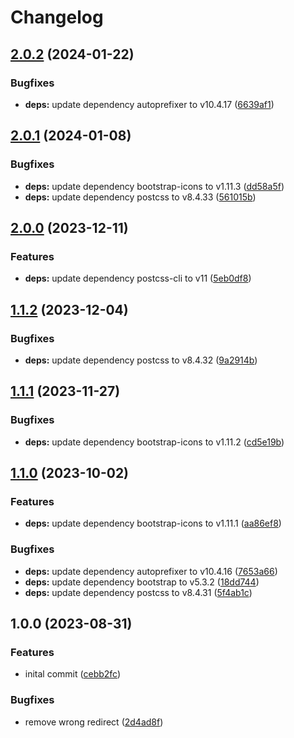 # Changelog

## [2.0.2](https://github.com/cloudhippie/website/compare/v2.0.1...v2.0.2) (2024-01-22)


### Bugfixes

* **deps:** update dependency autoprefixer to v10.4.17 ([6639af1](https://github.com/cloudhippie/website/commit/6639af185c49d15bba102e7ce326c50c95a8b8c3))

## [2.0.1](https://github.com/cloudhippie/website/compare/v2.0.0...v2.0.1) (2024-01-08)


### Bugfixes

* **deps:** update dependency bootstrap-icons to v1.11.3 ([dd58a5f](https://github.com/cloudhippie/website/commit/dd58a5ff8c34221890dfc40b1f097b0ef60db2df))
* **deps:** update dependency postcss to v8.4.33 ([561015b](https://github.com/cloudhippie/website/commit/561015be19cbff57cb0f0cf81fb890ae0fc49c84))

## [2.0.0](https://github.com/cloudhippie/website/compare/v1.1.2...v2.0.0) (2023-12-11)


### Features

* **deps:** update dependency postcss-cli to v11 ([5eb0df8](https://github.com/cloudhippie/website/commit/5eb0df85c161e4e2ba1b75f3eda68738767f7edb))

## [1.1.2](https://github.com/cloudhippie/website/compare/v1.1.1...v1.1.2) (2023-12-04)


### Bugfixes

* **deps:** update dependency postcss to v8.4.32 ([9a2914b](https://github.com/cloudhippie/website/commit/9a2914bcb7b53c7d7594531b02ac006873c3fdc7))

## [1.1.1](https://github.com/cloudhippie/website/compare/v1.1.0...v1.1.1) (2023-11-27)


### Bugfixes

* **deps:** update dependency bootstrap-icons to v1.11.2 ([cd5e19b](https://github.com/cloudhippie/website/commit/cd5e19b4b427e950d327e5d0d78223fc6f306430))

## [1.1.0](https://github.com/cloudhippie/website/compare/v1.0.0...v1.1.0) (2023-10-02)


### Features

* **deps:** update dependency bootstrap-icons to v1.11.1 ([aa86ef8](https://github.com/cloudhippie/website/commit/aa86ef896d817e3acccd8262a56d543c930e48b0))


### Bugfixes

* **deps:** update dependency autoprefixer to v10.4.16 ([7653a66](https://github.com/cloudhippie/website/commit/7653a66383922d3521d94da7ea9b5f5dcbf18127))
* **deps:** update dependency bootstrap to v5.3.2 ([18dd744](https://github.com/cloudhippie/website/commit/18dd744b5a6fd5a091164a316150a722f98f641d))
* **deps:** update dependency postcss to v8.4.31 ([5f4ab1c](https://github.com/cloudhippie/website/commit/5f4ab1c767059abb98b05431ec38977205123045))

## 1.0.0 (2023-08-31)


### Features

* inital commit ([cebb2fc](https://github.com/cloudhippie/website/commit/cebb2fc30bb489324dda2b295e84aeff0a392561))


### Bugfixes

* remove wrong redirect ([2d4ad8f](https://github.com/cloudhippie/website/commit/2d4ad8f21e505f418b888d6d57a6c930e84bff38))

